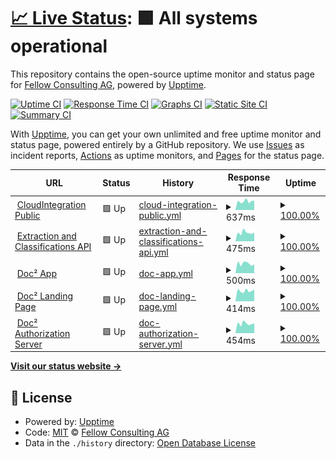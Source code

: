 # [📈 Live Status](https://demo.upptime.js.org): <!--live status--> **🟩 All systems operational**

This repository contains the open-source uptime monitor and status page for [Fellow Consulting AG](http://www.fellow-consulting.de), powered by [Upptime](https://github.com/upptime/upptime).

[![Uptime CI](https://github.com/Fellow-Consulting-AG/upptime/workflows/Uptime%20CI/badge.svg)](https://github.com/Fellow-Consulting-AG/upptime/actions?query=workflow%3A%22Uptime+CI%22)
[![Response Time CI](https://github.com/Fellow-Consulting-AG/upptime/workflows/Response%20Time%20CI/badge.svg)](https://github.com/Fellow-Consulting-AG/upptime/actions?query=workflow%3A%22Response+Time+CI%22)
[![Graphs CI](https://github.com/Fellow-Consulting-AG/upptime/workflows/Graphs%20CI/badge.svg)](https://github.com/Fellow-Consulting-AG/upptime/actions?query=workflow%3A%22Graphs+CI%22)
[![Static Site CI](https://github.com/Fellow-Consulting-AG/upptime/workflows/Static%20Site%20CI/badge.svg)](https://github.com/Fellow-Consulting-AG/upptime/actions?query=workflow%3A%22Static+Site+CI%22)
[![Summary CI](https://github.com/Fellow-Consulting-AG/upptime/workflows/Summary%20CI/badge.svg)](https://github.com/Fellow-Consulting-AG/upptime/actions?query=workflow%3A%22Summary+CI%22)

With [Upptime](https://upptime.js.org), you can get your own unlimited and free uptime monitor and status page, powered entirely by a GitHub repository. We use [Issues](https://github.com/Fellow-Consulting-AG/upptime/issues) as incident reports, [Actions](https://github.com/Fellow-Consulting-AG/upptime/actions) as uptime monitors, and [Pages](https://demo.upptime.js.org) for the status page.

<!--start: status pages-->
<!-- This summary is generated by Upptime (https://github.com/upptime/upptime) -->
<!-- Do not edit this manually, your changes will be overwritten -->
<!-- prettier-ignore -->
| URL | Status | History | Response Time | Uptime |
| --- | ------ | ------- | ------------- | ------ |
| <img alt="" src="https://icons.duckduckgo.com/ip3/cloudintegration.eu.ico" height="13"> [CloudIntegration Public](https://cloudintegration.eu/) | 🟩 Up | [cloud-integration-public.yml](https://github.com/Fellow-Consulting-AG/upptime/commits/HEAD/history/cloud-integration-public.yml) | <details><summary><img alt="Response time graph" src="./graphs/cloud-integration-public/response-time-week.png" height="20"> 637ms</summary><br><a href="https://status.cloudintegration.eu/history/cloud-integration-public"><img alt="Response time 643" src="https://img.shields.io/endpoint?url=https%3A%2F%2Fraw.githubusercontent.com%2FFellow-Consulting-AG%2Fupptime%2FHEAD%2Fapi%2Fcloud-integration-public%2Fresponse-time.json"></a><br><a href="https://status.cloudintegration.eu/history/cloud-integration-public"><img alt="24-hour response time 811" src="https://img.shields.io/endpoint?url=https%3A%2F%2Fraw.githubusercontent.com%2FFellow-Consulting-AG%2Fupptime%2FHEAD%2Fapi%2Fcloud-integration-public%2Fresponse-time-day.json"></a><br><a href="https://status.cloudintegration.eu/history/cloud-integration-public"><img alt="7-day response time 637" src="https://img.shields.io/endpoint?url=https%3A%2F%2Fraw.githubusercontent.com%2FFellow-Consulting-AG%2Fupptime%2FHEAD%2Fapi%2Fcloud-integration-public%2Fresponse-time-week.json"></a><br><a href="https://status.cloudintegration.eu/history/cloud-integration-public"><img alt="30-day response time 699" src="https://img.shields.io/endpoint?url=https%3A%2F%2Fraw.githubusercontent.com%2FFellow-Consulting-AG%2Fupptime%2FHEAD%2Fapi%2Fcloud-integration-public%2Fresponse-time-month.json"></a><br><a href="https://status.cloudintegration.eu/history/cloud-integration-public"><img alt="1-year response time 649" src="https://img.shields.io/endpoint?url=https%3A%2F%2Fraw.githubusercontent.com%2FFellow-Consulting-AG%2Fupptime%2FHEAD%2Fapi%2Fcloud-integration-public%2Fresponse-time-year.json"></a></details> | <details><summary><a href="https://status.cloudintegration.eu/history/cloud-integration-public">100.00%</a></summary><a href="https://status.cloudintegration.eu/history/cloud-integration-public"><img alt="All-time uptime 100.00%" src="https://img.shields.io/endpoint?url=https%3A%2F%2Fraw.githubusercontent.com%2FFellow-Consulting-AG%2Fupptime%2FHEAD%2Fapi%2Fcloud-integration-public%2Fuptime.json"></a><br><a href="https://status.cloudintegration.eu/history/cloud-integration-public"><img alt="24-hour uptime 100.00%" src="https://img.shields.io/endpoint?url=https%3A%2F%2Fraw.githubusercontent.com%2FFellow-Consulting-AG%2Fupptime%2FHEAD%2Fapi%2Fcloud-integration-public%2Fuptime-day.json"></a><br><a href="https://status.cloudintegration.eu/history/cloud-integration-public"><img alt="7-day uptime 100.00%" src="https://img.shields.io/endpoint?url=https%3A%2F%2Fraw.githubusercontent.com%2FFellow-Consulting-AG%2Fupptime%2FHEAD%2Fapi%2Fcloud-integration-public%2Fuptime-week.json"></a><br><a href="https://status.cloudintegration.eu/history/cloud-integration-public"><img alt="30-day uptime 100.00%" src="https://img.shields.io/endpoint?url=https%3A%2F%2Fraw.githubusercontent.com%2FFellow-Consulting-AG%2Fupptime%2FHEAD%2Fapi%2Fcloud-integration-public%2Fuptime-month.json"></a><br><a href="https://status.cloudintegration.eu/history/cloud-integration-public"><img alt="1-year uptime 100.00%" src="https://img.shields.io/endpoint?url=https%3A%2F%2Fraw.githubusercontent.com%2FFellow-Consulting-AG%2Fupptime%2FHEAD%2Fapi%2Fcloud-integration-public%2Fuptime-year.json"></a></details>
| <img alt="" src="https://icons.duckduckgo.com/ip3/fellowkv2.cloudintegration.eu.ico" height="13"> [Extraction and Classifications API](https://fellowkv2.cloudintegration.eu/) | 🟩 Up | [extraction-and-classifications-api.yml](https://github.com/Fellow-Consulting-AG/upptime/commits/HEAD/history/extraction-and-classifications-api.yml) | <details><summary><img alt="Response time graph" src="./graphs/extraction-and-classifications-api/response-time-week.png" height="20"> 475ms</summary><br><a href="https://status.cloudintegration.eu/history/extraction-and-classifications-api"><img alt="Response time 504" src="https://img.shields.io/endpoint?url=https%3A%2F%2Fraw.githubusercontent.com%2FFellow-Consulting-AG%2Fupptime%2FHEAD%2Fapi%2Fextraction-and-classifications-api%2Fresponse-time.json"></a><br><a href="https://status.cloudintegration.eu/history/extraction-and-classifications-api"><img alt="24-hour response time 496" src="https://img.shields.io/endpoint?url=https%3A%2F%2Fraw.githubusercontent.com%2FFellow-Consulting-AG%2Fupptime%2FHEAD%2Fapi%2Fextraction-and-classifications-api%2Fresponse-time-day.json"></a><br><a href="https://status.cloudintegration.eu/history/extraction-and-classifications-api"><img alt="7-day response time 475" src="https://img.shields.io/endpoint?url=https%3A%2F%2Fraw.githubusercontent.com%2FFellow-Consulting-AG%2Fupptime%2FHEAD%2Fapi%2Fextraction-and-classifications-api%2Fresponse-time-week.json"></a><br><a href="https://status.cloudintegration.eu/history/extraction-and-classifications-api"><img alt="30-day response time 514" src="https://img.shields.io/endpoint?url=https%3A%2F%2Fraw.githubusercontent.com%2FFellow-Consulting-AG%2Fupptime%2FHEAD%2Fapi%2Fextraction-and-classifications-api%2Fresponse-time-month.json"></a><br><a href="https://status.cloudintegration.eu/history/extraction-and-classifications-api"><img alt="1-year response time 516" src="https://img.shields.io/endpoint?url=https%3A%2F%2Fraw.githubusercontent.com%2FFellow-Consulting-AG%2Fupptime%2FHEAD%2Fapi%2Fextraction-and-classifications-api%2Fresponse-time-year.json"></a></details> | <details><summary><a href="https://status.cloudintegration.eu/history/extraction-and-classifications-api">100.00%</a></summary><a href="https://status.cloudintegration.eu/history/extraction-and-classifications-api"><img alt="All-time uptime 99.99%" src="https://img.shields.io/endpoint?url=https%3A%2F%2Fraw.githubusercontent.com%2FFellow-Consulting-AG%2Fupptime%2FHEAD%2Fapi%2Fextraction-and-classifications-api%2Fuptime.json"></a><br><a href="https://status.cloudintegration.eu/history/extraction-and-classifications-api"><img alt="24-hour uptime 100.00%" src="https://img.shields.io/endpoint?url=https%3A%2F%2Fraw.githubusercontent.com%2FFellow-Consulting-AG%2Fupptime%2FHEAD%2Fapi%2Fextraction-and-classifications-api%2Fuptime-day.json"></a><br><a href="https://status.cloudintegration.eu/history/extraction-and-classifications-api"><img alt="7-day uptime 100.00%" src="https://img.shields.io/endpoint?url=https%3A%2F%2Fraw.githubusercontent.com%2FFellow-Consulting-AG%2Fupptime%2FHEAD%2Fapi%2Fextraction-and-classifications-api%2Fuptime-week.json"></a><br><a href="https://status.cloudintegration.eu/history/extraction-and-classifications-api"><img alt="30-day uptime 100.00%" src="https://img.shields.io/endpoint?url=https%3A%2F%2Fraw.githubusercontent.com%2FFellow-Consulting-AG%2Fupptime%2FHEAD%2Fapi%2Fextraction-and-classifications-api%2Fuptime-month.json"></a><br><a href="https://status.cloudintegration.eu/history/extraction-and-classifications-api"><img alt="1-year uptime 100.00%" src="https://img.shields.io/endpoint?url=https%3A%2F%2Fraw.githubusercontent.com%2FFellow-Consulting-AG%2Fupptime%2FHEAD%2Fapi%2Fextraction-and-classifications-api%2Fuptime-year.json"></a></details>
| <img alt="" src="https://icons.duckduckgo.com/ip3/doc2app.cloudintegration.eu.ico" height="13"> [Doc² App](https://doc2app.cloudintegration.eu/) | 🟩 Up | [doc-app.yml](https://github.com/Fellow-Consulting-AG/upptime/commits/HEAD/history/doc-app.yml) | <details><summary><img alt="Response time graph" src="./graphs/doc-app/response-time-week.png" height="20"> 500ms</summary><br><a href="https://status.cloudintegration.eu/history/doc-app"><img alt="Response time 494" src="https://img.shields.io/endpoint?url=https%3A%2F%2Fraw.githubusercontent.com%2FFellow-Consulting-AG%2Fupptime%2FHEAD%2Fapi%2Fdoc-app%2Fresponse-time.json"></a><br><a href="https://status.cloudintegration.eu/history/doc-app"><img alt="24-hour response time 454" src="https://img.shields.io/endpoint?url=https%3A%2F%2Fraw.githubusercontent.com%2FFellow-Consulting-AG%2Fupptime%2FHEAD%2Fapi%2Fdoc-app%2Fresponse-time-day.json"></a><br><a href="https://status.cloudintegration.eu/history/doc-app"><img alt="7-day response time 500" src="https://img.shields.io/endpoint?url=https%3A%2F%2Fraw.githubusercontent.com%2FFellow-Consulting-AG%2Fupptime%2FHEAD%2Fapi%2Fdoc-app%2Fresponse-time-week.json"></a><br><a href="https://status.cloudintegration.eu/history/doc-app"><img alt="30-day response time 513" src="https://img.shields.io/endpoint?url=https%3A%2F%2Fraw.githubusercontent.com%2FFellow-Consulting-AG%2Fupptime%2FHEAD%2Fapi%2Fdoc-app%2Fresponse-time-month.json"></a><br><a href="https://status.cloudintegration.eu/history/doc-app"><img alt="1-year response time 487" src="https://img.shields.io/endpoint?url=https%3A%2F%2Fraw.githubusercontent.com%2FFellow-Consulting-AG%2Fupptime%2FHEAD%2Fapi%2Fdoc-app%2Fresponse-time-year.json"></a></details> | <details><summary><a href="https://status.cloudintegration.eu/history/doc-app">100.00%</a></summary><a href="https://status.cloudintegration.eu/history/doc-app"><img alt="All-time uptime 99.99%" src="https://img.shields.io/endpoint?url=https%3A%2F%2Fraw.githubusercontent.com%2FFellow-Consulting-AG%2Fupptime%2FHEAD%2Fapi%2Fdoc-app%2Fuptime.json"></a><br><a href="https://status.cloudintegration.eu/history/doc-app"><img alt="24-hour uptime 100.00%" src="https://img.shields.io/endpoint?url=https%3A%2F%2Fraw.githubusercontent.com%2FFellow-Consulting-AG%2Fupptime%2FHEAD%2Fapi%2Fdoc-app%2Fuptime-day.json"></a><br><a href="https://status.cloudintegration.eu/history/doc-app"><img alt="7-day uptime 100.00%" src="https://img.shields.io/endpoint?url=https%3A%2F%2Fraw.githubusercontent.com%2FFellow-Consulting-AG%2Fupptime%2FHEAD%2Fapi%2Fdoc-app%2Fuptime-week.json"></a><br><a href="https://status.cloudintegration.eu/history/doc-app"><img alt="30-day uptime 100.00%" src="https://img.shields.io/endpoint?url=https%3A%2F%2Fraw.githubusercontent.com%2FFellow-Consulting-AG%2Fupptime%2FHEAD%2Fapi%2Fdoc-app%2Fuptime-month.json"></a><br><a href="https://status.cloudintegration.eu/history/doc-app"><img alt="1-year uptime 99.99%" src="https://img.shields.io/endpoint?url=https%3A%2F%2Fraw.githubusercontent.com%2FFellow-Consulting-AG%2Fupptime%2FHEAD%2Fapi%2Fdoc-app%2Fuptime-year.json"></a></details>
| <img alt="" src="https://icons.duckduckgo.com/ip3/doc2landing.cloudintegration.eu.ico" height="13"> [Doc² Landing Page](https://doc2landing.cloudintegration.eu/) | 🟩 Up | [doc-landing-page.yml](https://github.com/Fellow-Consulting-AG/upptime/commits/HEAD/history/doc-landing-page.yml) | <details><summary><img alt="Response time graph" src="./graphs/doc-landing-page/response-time-week.png" height="20"> 414ms</summary><br><a href="https://status.cloudintegration.eu/history/doc-landing-page"><img alt="Response time 488" src="https://img.shields.io/endpoint?url=https%3A%2F%2Fraw.githubusercontent.com%2FFellow-Consulting-AG%2Fupptime%2FHEAD%2Fapi%2Fdoc-landing-page%2Fresponse-time.json"></a><br><a href="https://status.cloudintegration.eu/history/doc-landing-page"><img alt="24-hour response time 480" src="https://img.shields.io/endpoint?url=https%3A%2F%2Fraw.githubusercontent.com%2FFellow-Consulting-AG%2Fupptime%2FHEAD%2Fapi%2Fdoc-landing-page%2Fresponse-time-day.json"></a><br><a href="https://status.cloudintegration.eu/history/doc-landing-page"><img alt="7-day response time 414" src="https://img.shields.io/endpoint?url=https%3A%2F%2Fraw.githubusercontent.com%2FFellow-Consulting-AG%2Fupptime%2FHEAD%2Fapi%2Fdoc-landing-page%2Fresponse-time-week.json"></a><br><a href="https://status.cloudintegration.eu/history/doc-landing-page"><img alt="30-day response time 489" src="https://img.shields.io/endpoint?url=https%3A%2F%2Fraw.githubusercontent.com%2FFellow-Consulting-AG%2Fupptime%2FHEAD%2Fapi%2Fdoc-landing-page%2Fresponse-time-month.json"></a><br><a href="https://status.cloudintegration.eu/history/doc-landing-page"><img alt="1-year response time 497" src="https://img.shields.io/endpoint?url=https%3A%2F%2Fraw.githubusercontent.com%2FFellow-Consulting-AG%2Fupptime%2FHEAD%2Fapi%2Fdoc-landing-page%2Fresponse-time-year.json"></a></details> | <details><summary><a href="https://status.cloudintegration.eu/history/doc-landing-page">100.00%</a></summary><a href="https://status.cloudintegration.eu/history/doc-landing-page"><img alt="All-time uptime 99.99%" src="https://img.shields.io/endpoint?url=https%3A%2F%2Fraw.githubusercontent.com%2FFellow-Consulting-AG%2Fupptime%2FHEAD%2Fapi%2Fdoc-landing-page%2Fuptime.json"></a><br><a href="https://status.cloudintegration.eu/history/doc-landing-page"><img alt="24-hour uptime 100.00%" src="https://img.shields.io/endpoint?url=https%3A%2F%2Fraw.githubusercontent.com%2FFellow-Consulting-AG%2Fupptime%2FHEAD%2Fapi%2Fdoc-landing-page%2Fuptime-day.json"></a><br><a href="https://status.cloudintegration.eu/history/doc-landing-page"><img alt="7-day uptime 100.00%" src="https://img.shields.io/endpoint?url=https%3A%2F%2Fraw.githubusercontent.com%2FFellow-Consulting-AG%2Fupptime%2FHEAD%2Fapi%2Fdoc-landing-page%2Fuptime-week.json"></a><br><a href="https://status.cloudintegration.eu/history/doc-landing-page"><img alt="30-day uptime 100.00%" src="https://img.shields.io/endpoint?url=https%3A%2F%2Fraw.githubusercontent.com%2FFellow-Consulting-AG%2Fupptime%2FHEAD%2Fapi%2Fdoc-landing-page%2Fuptime-month.json"></a><br><a href="https://status.cloudintegration.eu/history/doc-landing-page"><img alt="1-year uptime 99.99%" src="https://img.shields.io/endpoint?url=https%3A%2F%2Fraw.githubusercontent.com%2FFellow-Consulting-AG%2Fupptime%2FHEAD%2Fapi%2Fdoc-landing-page%2Fuptime-year.json"></a></details>
| <img alt="" src="https://icons.duckduckgo.com/ip3/auth.cloudintegration.eu.ico" height="13"> [Doc² Authorization Server](https://auth.cloudintegration.eu/) | 🟩 Up | [doc-authorization-server.yml](https://github.com/Fellow-Consulting-AG/upptime/commits/HEAD/history/doc-authorization-server.yml) | <details><summary><img alt="Response time graph" src="./graphs/doc-authorization-server/response-time-week.png" height="20"> 454ms</summary><br><a href="https://status.cloudintegration.eu/history/doc-authorization-server"><img alt="Response time 510" src="https://img.shields.io/endpoint?url=https%3A%2F%2Fraw.githubusercontent.com%2FFellow-Consulting-AG%2Fupptime%2FHEAD%2Fapi%2Fdoc-authorization-server%2Fresponse-time.json"></a><br><a href="https://status.cloudintegration.eu/history/doc-authorization-server"><img alt="24-hour response time 516" src="https://img.shields.io/endpoint?url=https%3A%2F%2Fraw.githubusercontent.com%2FFellow-Consulting-AG%2Fupptime%2FHEAD%2Fapi%2Fdoc-authorization-server%2Fresponse-time-day.json"></a><br><a href="https://status.cloudintegration.eu/history/doc-authorization-server"><img alt="7-day response time 454" src="https://img.shields.io/endpoint?url=https%3A%2F%2Fraw.githubusercontent.com%2FFellow-Consulting-AG%2Fupptime%2FHEAD%2Fapi%2Fdoc-authorization-server%2Fresponse-time-week.json"></a><br><a href="https://status.cloudintegration.eu/history/doc-authorization-server"><img alt="30-day response time 451" src="https://img.shields.io/endpoint?url=https%3A%2F%2Fraw.githubusercontent.com%2FFellow-Consulting-AG%2Fupptime%2FHEAD%2Fapi%2Fdoc-authorization-server%2Fresponse-time-month.json"></a><br><a href="https://status.cloudintegration.eu/history/doc-authorization-server"><img alt="1-year response time 472" src="https://img.shields.io/endpoint?url=https%3A%2F%2Fraw.githubusercontent.com%2FFellow-Consulting-AG%2Fupptime%2FHEAD%2Fapi%2Fdoc-authorization-server%2Fresponse-time-year.json"></a></details> | <details><summary><a href="https://status.cloudintegration.eu/history/doc-authorization-server">100.00%</a></summary><a href="https://status.cloudintegration.eu/history/doc-authorization-server"><img alt="All-time uptime 99.98%" src="https://img.shields.io/endpoint?url=https%3A%2F%2Fraw.githubusercontent.com%2FFellow-Consulting-AG%2Fupptime%2FHEAD%2Fapi%2Fdoc-authorization-server%2Fuptime.json"></a><br><a href="https://status.cloudintegration.eu/history/doc-authorization-server"><img alt="24-hour uptime 100.00%" src="https://img.shields.io/endpoint?url=https%3A%2F%2Fraw.githubusercontent.com%2FFellow-Consulting-AG%2Fupptime%2FHEAD%2Fapi%2Fdoc-authorization-server%2Fuptime-day.json"></a><br><a href="https://status.cloudintegration.eu/history/doc-authorization-server"><img alt="7-day uptime 100.00%" src="https://img.shields.io/endpoint?url=https%3A%2F%2Fraw.githubusercontent.com%2FFellow-Consulting-AG%2Fupptime%2FHEAD%2Fapi%2Fdoc-authorization-server%2Fuptime-week.json"></a><br><a href="https://status.cloudintegration.eu/history/doc-authorization-server"><img alt="30-day uptime 100.00%" src="https://img.shields.io/endpoint?url=https%3A%2F%2Fraw.githubusercontent.com%2FFellow-Consulting-AG%2Fupptime%2FHEAD%2Fapi%2Fdoc-authorization-server%2Fuptime-month.json"></a><br><a href="https://status.cloudintegration.eu/history/doc-authorization-server"><img alt="1-year uptime 99.99%" src="https://img.shields.io/endpoint?url=https%3A%2F%2Fraw.githubusercontent.com%2FFellow-Consulting-AG%2Fupptime%2FHEAD%2Fapi%2Fdoc-authorization-server%2Fuptime-year.json"></a></details>

<!--end: status pages-->

[**Visit our status website →**](https://demo.upptime.js.org)

## 📄 License

- Powered by: [Upptime](https://github.com/upptime/upptime)
- Code: [MIT](./LICENSE) © [Fellow Consulting AG](http://www.fellow-consulting.de)
- Data in the `./history` directory: [Open Database License](https://opendatacommons.org/licenses/odbl/1-0/)

